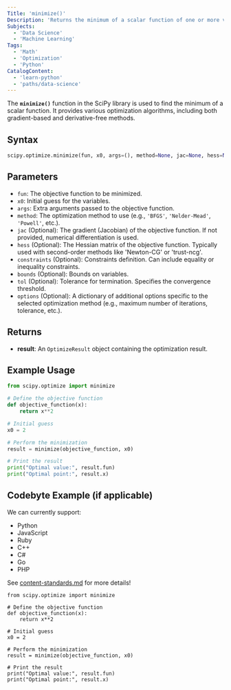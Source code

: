 ```yaml
---
Title: 'minimize()'
Description: 'Returns the minimum of a scalar function of one or more variables using optimization methods from SciPy.'  
Subjects: 
  - 'Data Science'
  - 'Machine Learning'
Tags:
  - 'Math'
  - 'Optimization'
  - 'Python'
CatalogContent: 
  - 'learn-python'
  - 'paths/data-science'
---
```


The **`minimize()`** function in the SciPy library is used to find the minimum of a scalar function. It provides various optimization algorithms, including both gradient-based and derivative-free methods.

## Syntax

```python
scipy.optimize.minimize(fun, x0, args=(), method=None, jac=None, hess=None, constraints=(), bounds=None, tol=None, options=None)
```

## Parameters

- `fun`: The objective function to be minimized.
- `x0`: Initial guess for the variables.
- `args`: Extra arguments passed to the objective function.
- `method`: The optimization method to use (e.g., `'BFGS'`, `'Nelder-Mead'`, `'Powell'`, etc.).
- `jac` (Optional): The gradient (Jacobian) of the objective function. If not provided, numerical differentiation is used.
- `hess` (Optional): The Hessian matrix of the objective function. Typically used with second-order methods like 'Newton-CG' or 'trust-ncg'.
- `constraints` (Optional): Constraints definition. Can include equality or inequality constraints.
- `bounds` (Optional): Bounds on variables.
- `tol` (Optional): Tolerance for termination. Specifies the convergence threshold.
- `options` (Optional): A dictionary of additional options specific to the selected optimization method (e.g., maximum number of iterations, tolerance, etc.).

## Returns

- **result**: An `OptimizeResult` object containing the optimization result.

## Example Usage

```python
from scipy.optimize import minimize

# Define the objective function
def objective_function(x):
    return x**2

# Initial guess
x0 = 2

# Perform the minimization
result = minimize(objective_function, x0)

# Print the result
print("Optimal value:", result.fun)
print("Optimal point:", result.x)
```

## Codebyte Example (if applicable)

We can currently support:

- Python
- JavaScript
- Ruby
- C++
- C#
- Go
- PHP

See [content-standards.md](https://github.com/Codecademy/docs/blob/main/documentation/content-standards.md) for more details!

```codebyte/python
from scipy.optimize import minimize

# Define the objective function
def objective_function(x):
    return x**2

# Initial guess
x0 = 2

# Perform the minimization
result = minimize(objective_function, x0)

# Print the result
print("Optimal value:", result.fun)
print("Optimal point:", result.x)
```
